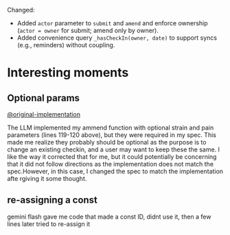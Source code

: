 Changed:
- Added `actor` parameter to `submit` and `amend` and enforce ownership (`actor = owner` for submit; amend only by owner).
- Added convenience query `_hasCheckIn(owner, date)` to support syncs (e.g., reminders) without coupling.

# Interesting moments

## Optional params

[@original-implementation](../../../design/concepts/checkin/implementation.md)

The LLM implemented my ammend function with optional strain and pain parameters (lines 119-120 above), but they were required in my spec. This made me realize they probably should be optional as the purpose is to change an existing checkin, and a user may want to keep these the same. I like the way it corrected that for me, but it could potentially be concerning that it did not follow directions as the implementation does not match the spec.However, in this case, I changed the spec to match the implementation afte rgiving it some thought. 

## re-assigning a const

gemini flash gave me code that made a const ID, didnt use it, then a few lines later tried to re-assign it